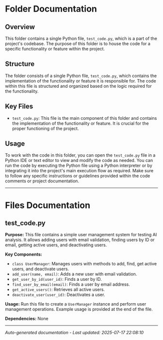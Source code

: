 # Folder Documentation

## Overview
This folder contains a single Python file, `test_code.py`, which is a part of the project's codebase. The purpose of this folder is to house the code for a specific functionality or feature within the project.

## Structure
The folder consists of a single Python file, `test_code.py`, which contains the implementation of the functionality or feature it is responsible for. The code within this file is structured and organized based on the logic required for the functionality.

## Key Files
- `test_code.py`: This file is the main component of this folder and contains the implementation of the functionality or feature. It is crucial for the proper functioning of the project.

## Usage
To work with the code in this folder, you can open the `test_code.py` file in a Python IDE or text editor to view and modify the code as needed. You can run the code by executing the Python file using a Python interpreter or by integrating it into the project's main execution flow as required. Make sure to follow any specific instructions or guidelines provided within the code comments or project documentation.

---

# Files Documentation

## test_code.py

**Purpose:** This file contains a simple user management system for testing AI analysis. It allows adding users with email validation, finding users by ID or email, getting active users, and deactivating users.

**Key Components:**
- `class UserManager`: Manages users with methods to add, find, get active users, and deactivate users.
- `add_user(name, email)`: Adds a new user with email validation.
- `get_user_by_id(user_id)`: Finds a user by ID.
- `find_user_by_email(email)`: Finds a user by email address.
- `get_active_users()`: Retrieves all active users.
- `deactivate_user(user_id)`: Deactivates a user.

**Usage:** Run this file to create a `UserManager` instance and perform user management operations. Example usage is provided at the end of the file.

**Dependencies:** None

---
*Auto-generated documentation - Last updated: 2025-07-17 22:08:10*
